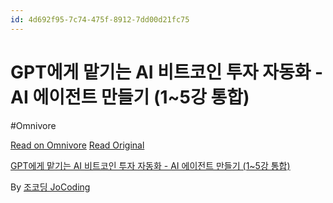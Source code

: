 ```yaml
---
id: 4d692f95-7c74-475f-8912-7dd00d21fc75
---
```


# GPT에게 맡기는 AI 비트코인 투자 자동화 - AI 에이전트 만들기 (1~5강 통합)
#Omnivore
 
[Read on Omnivore](https://omnivore.app/me/https-youtube-com-watch-v-e-ona-op-zy-9-ew-191e944a138)
[Read Original](https://youtube.com/watch?v=EOnaOpZy9ew)
 
[GPT에게 맡기는 AI 비트코인 투자 자동화 - AI 에이전트 만들기 (1\~5강 통합)](https://youtube.com/watch?v=EOnaOpZy9ew)

By [조코딩 JoCoding](https://www.youtube.com/@jocoding)